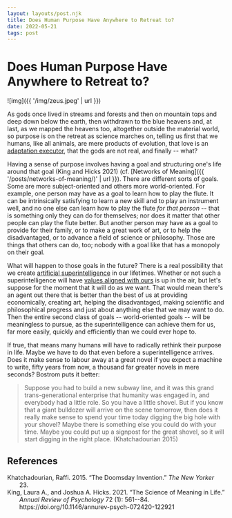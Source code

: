```yaml
---
layout: layouts/post.njk
title: Does Human Purpose Have Anywhere to Retreat to?
date: 2022-05-21
tags: post
---
```


# Does Human Purpose Have Anywhere to Retreat to?

![img]({{ '/img/zeus.jpeg' | url }})

As gods once lived in streams and forests and then on mountain tops and deep down below the earth, then withdrawn to the blue heavens and, at last, as we mapped the heavens too, altogether outside the material world, so purpose is on the retreat as science marches on, telling us first that we humans, like all animals, are mere products of evolution, that love is an [adaptation executor](https://www.lesswrong.com/tag/adaptation-executors), that the gods are not real, and finally -- what?

Having a sense of purpose involves having a goal and structuring one's life around that goal (King and Hicks 2021) (cf. [Networks of Meaning]({{ '/posts/networks-of-meaning/)' | url }}). There are different sorts of goals. Some are more subject-oriented and others more world-oriented. For example, one person may have as a goal to learn how to play the flute. It can be intrinsically satisfying to learn a new skill and to play an instrument well, and no one else can learn how to play the flute _for that person_ -- that is something only they can do for themselves; nor does it matter that other people can play the flute better. But another person may have as a goal to provide for their family, or to make a great work of art, or to help the disadvantaged, or to advance a field of science or philosophy. Those are things that others can do, too; nobody with a goal like that has a monopoly on their goal.

What will happen to those goals in the future? There is a real possibility that we create [artificial superintelligence](https://forum.effectivealtruism.org/topics/superintelligence) in our lifetimes. Whether or not such a superintelligence will have [values aligned with ours](https://forum.effectivealtruism.org/topics/ai-alignment) is up in the air, but let's suppose for the moment that it will do as we want. That would mean there's an agent out there that is better than the best of us at providing economically, creating art, helping the disadvantaged, making scientific and philosophical progress and just about anything else that we may want to do. Then the entire second class of goals -- world-oriented goals -- will be meaningless to pursue, as the superintelligence can achieve them for us, far more easily, quickly and efficiently than we could ever hope to.

If true, that means many humans will have to radically rethink their purpose in life. Maybe we have to do that even before a superintelligence arrives. Does it make sense to labour away at a great novel if you expect a machine to write, fifty years from now, a thousand far greater novels in mere seconds? Bostrom puts it better:

> Suppose you had to build a new subway line, and it was this grand trans-generational enterprise that humanity was engaged in, and everybody had a little role. So you have a little shovel. But if you know that a giant bulldozer will arrive on the scene tomorrow, then does it really make sense to spend your time today digging the big hole with your shovel? Maybe there is something else you could do with your time. Maybe you could put up a signpost for the great shovel, so it will start digging in the right place. (Khatchadourian 2015)

## References

<style>.csl-entry{text-indent: -2em; margin-left: 2em;}</style><div class="csl-bib-body">
  <div class="csl-entry">Khatchadourian, Raffi. 2015. “The Doomsday Invention.” <i>The New Yorker</i> 23.</div>
  <div class="csl-entry">King, Laura A., and Joshua A. Hicks. 2021. “The Science of Meaning in Life.” <i>Annual Review of Psychology</i> 72 (1): 561--84. https://doi.org/10.1146/annurev-psych-072420-122921</div>
</div>
